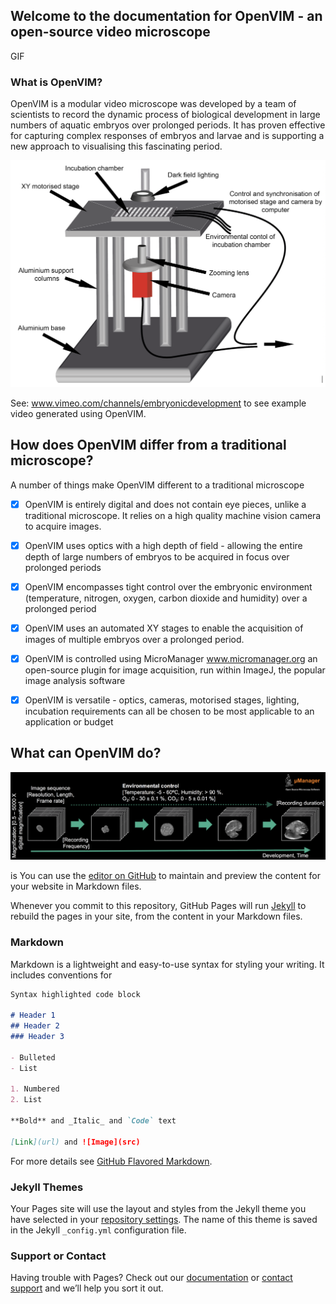 ## Welcome to the documentation for OpenVIM - an open-source video microscope

GIF 

### What is OpenVIM?
OpenVIM is a modular video microscope was developed by a team of scientists to record the dynamic process of biological development in large numbers of aquatic embryos over prolonged periods. It has proven effective for capturing complex responses of embryos and larvae and is supporting a new approach to visualising this fascinating period.


<img src="https://github.com/otills/openvim/blob/master/OpenVIM.png" title="OpenVIM Figure" width="700">

See: www.vimeo.com/channels/embryonicdevelopment to see example video generated using OpenVIM.

## How does OpenVIM differ from a traditional microscope?
A number of things make OpenVIM different to a traditional microscope
- [x] OpenVIM is entirely digital and does not contain eye pieces, unlike a traditional microscope. It relies on a high quality machine vision camera to acquire images.
- [x] OpenVIM uses optics with a high depth of field - allowing the entire depth of large numbers of embryos to be acquired in focus over prolonged periods
- [x] OpenVIM encompasses tight control over the embryonic environment (temperature, nitrogen, oxygen, carbon dioxide and humidity) over a prolonged period
- [x] OpenVIM uses an automated XY stages to enable the acquisition of images of multiple embryos over a prolonged period.
- [x] OpenVIM is controlled using MicroManager www.micromanager.org an open-source plugin for image acquisition, run within ImageJ, the popular image analysis software
- [x] OpenVIM is versatile - optics, cameras, motorised stages, lighting, incubation requirements can all be chosen to be most applicable to an application or budget


## What can OpenVIM do?

<img src="https://github.com/otills/openvim/blob/master/acquisitionSchematic.png" title="Acquisition Schematic" width="700">




is You can use the [editor on GitHub](https://github.com/otills/openvim/edit/master/README.md) to maintain and preview the content for your website in Markdown files.

Whenever you commit to this repository, GitHub Pages will run [Jekyll](https://jekyllrb.com/) to rebuild the pages in your site, from the content in your Markdown files.

### Markdown

Markdown is a lightweight and easy-to-use syntax for styling your writing. It includes conventions for

```markdown
Syntax highlighted code block

# Header 1
## Header 2
### Header 3

- Bulleted
- List

1. Numbered
2. List

**Bold** and _Italic_ and `Code` text

[Link](url) and ![Image](src)
```

For more details see [GitHub Flavored Markdown](https://guides.github.com/features/mastering-markdown/).

### Jekyll Themes

Your Pages site will use the layout and styles from the Jekyll theme you have selected in your [repository settings](https://github.com/otills/openvim/settings). The name of this theme is saved in the Jekyll `_config.yml` configuration file.

### Support or Contact

Having trouble with Pages? Check out our [documentation](https://help.github.com/categories/github-pages-basics/) or [contact support](https://github.com/contact) and we’ll help you sort it out.
